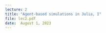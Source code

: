 ```yaml
---
lecture: 2
title: "Agent-based simulations in Julia, I"
file: lec2.pdf 
date:  August 1, 2023
---
```


  